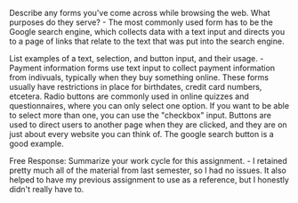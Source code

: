 Describe any forms you've come across while browsing the web. What purposes do they serve? - The most commonly used form has to be the Google search engine, which collects data with a text input and directs you to a page of links that relate to the text that was put into the search engine.

List examples of a text, selection, and button input, and their usage. - Payment information forms use text input to collect payment information from indivuals, typically when they buy something online. These forms usually have restrictions in place for birthdates, credit card numbers, etcetera. Radio buttons are commonly used in online quizzes and questionnaires, where you can only select one option. If you want to be able to select more than one, you can use the "checkbox" input. Buttons are used to direct users to another page when they are clicked, and they are on just about every website you can think of. The google search button is a good example.

Free Response: Summarize your work cycle for this assignment. - I retained pretty much all of the material from last semester, so I had no issues. It also helped to have my previous assignment to use as a reference, but I honestly didn't really have to.